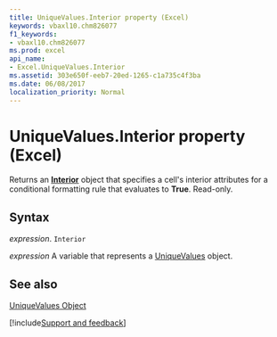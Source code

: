 ```yaml
---
title: UniqueValues.Interior property (Excel)
keywords: vbaxl10.chm826077
f1_keywords:
- vbaxl10.chm826077
ms.prod: excel
api_name:
- Excel.UniqueValues.Interior
ms.assetid: 303e650f-eeb7-20ed-1265-c1a735c4f3ba
ms.date: 06/08/2017
localization_priority: Normal
---
```



# UniqueValues.Interior property (Excel)

Returns an  **[Interior](Excel.Interior(object).md)** object that specifies a cell's interior attributes for a conditional formatting rule that evaluates to **True**. Read-only.


## Syntax

_expression_. `Interior`

_expression_ A variable that represents a [UniqueValues](./Excel.UniqueValues.md) object.


## See also


[UniqueValues Object](Excel.UniqueValues.md)

[!include[Support and feedback](~/includes/feedback-boilerplate.md)]